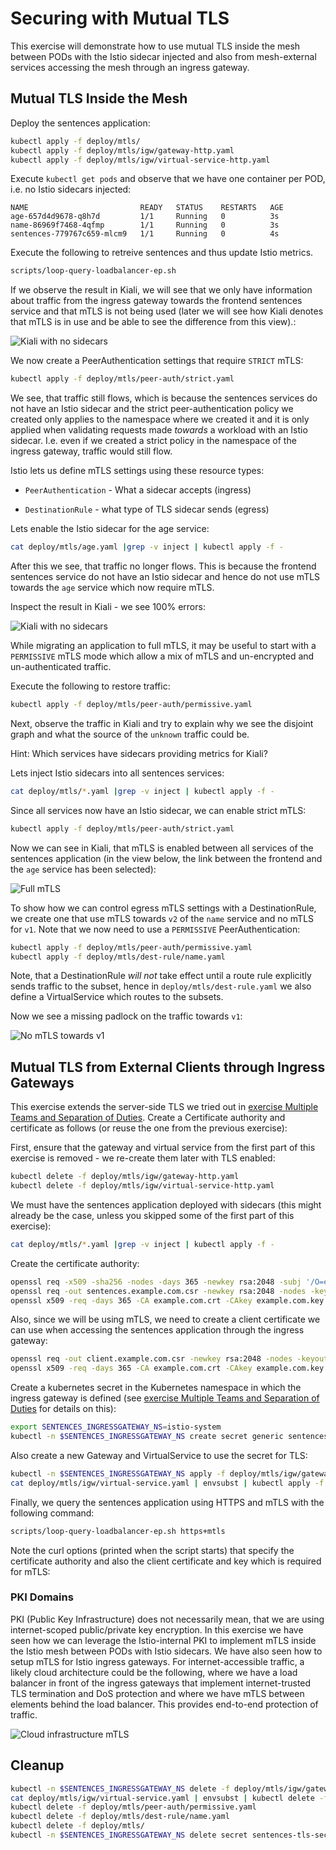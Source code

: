 # Securing with Mutual TLS

This exercise will demonstrate how to use mutual TLS inside the mesh between
PODs with the Istio sidecar injected and also from mesh-external services
accessing the mesh through an ingress gateway.

## Mutual TLS Inside the Mesh

Deploy the sentences application:

```sh
kubectl apply -f deploy/mtls/
kubectl apply -f deploy/mtls/igw/gateway-http.yaml
kubectl apply -f deploy/mtls/igw/virtual-service-http.yaml
```

Execute `kubectl get pods` and observe that we have one container per POD, i.e. no Istio sidecars injected:

```
NAME                         READY   STATUS    RESTARTS   AGE
age-657d4d9678-q8h7d         1/1     Running   0          3s
name-86969f7468-4qfmp        1/1     Running   0          3s
sentences-779767c659-mlcm9   1/1     Running   0          4s
```

Execute the following to retreive sentences and thus update Istio metrics.

```sh
scripts/loop-query-loadbalancer-ep.sh
```

If we observe the result in Kiali, we will see that we only have information
about traffic from the ingress gateway towards the frontend sentences service
and that mTLS is not being used (later we will see how Kiali denotes that mTLS
is in use and be able to see the difference from this view).:

![Kiali with no sidecars](images/kiali-no-sidecar-no-mtls-anno.png)

We now create a PeerAuthentication settings that require `STRICT` mTLS:

```sh
kubectl apply -f deploy/mtls/peer-auth/strict.yaml
```

We see, that traffic still flows, which is because the sentences services do not
have an Istio sidecar and the strict peer-authentication policy we created only
applies to the namespace where we created it and it is only applied when
validating requests made *towards* a workload with an Istio sidecar. I.e. even
if we created a strict policy in the namespace of the ingress gateway, traffic
would still flow.

Istio lets us define mTLS settings using these resource types:

- `PeerAuthentication` - What a sidecar accepts (ingress)

- `DestinationRule` - what type of TLS sidecar sends (egress)

Lets enable the Istio sidecar for the age service:

```sh
cat deploy/mtls/age.yaml |grep -v inject | kubectl apply -f -
```

After this we see, that traffic no longer flows. This is because the frontend
sentences service do not have an Istio sidecar and hence do not use mTLS towards
the `age` service which now require mTLS.

Inspect the result in Kiali - we see 100% errors:

![Kiali with no sidecars](images/kiali-mtls-error.png)

While migrating an application to full mTLS, it may be useful to start with a
`PERMISSIVE` mTLS mode which allow a mix of mTLS and un-encrypted and
un-authenticated traffic.

Execute the following to restore traffic:

```sh
kubectl apply -f deploy/mtls/peer-auth/permissive.yaml
```

Next, observe the traffic in Kiali and try to explain why we see the disjoint
graph and what the source of the `unknown` traffic could be.

Hint: Which services have sidecars providing metrics for Kiali?

Lets inject Istio sidecars into all sentences services:

```sh
cat deploy/mtls/*.yaml |grep -v inject | kubectl apply -f -
```

Since all services now have an Istio sidecar, we can enable strict mTLS:

```sh
kubectl apply -f deploy/mtls/peer-auth/strict.yaml
```

Now we can see in Kiali, that mTLS is enabled between all services of the
sentences application (in the view below, the link between the frontend and the
`age` service has been selected):

![Full mTLS](images/kiali-mtls-anno.png)

To show how we can control egress mTLS settings with a DestinationRule, we
create one that use mTLS towards `v2` of the `name` service and no mTLS for
`v1`. Note that we now need to use a `PERMISSIVE` PeerAuthentication:

```sh
kubectl apply -f deploy/mtls/peer-auth/permissive.yaml
kubectl apply -f deploy/mtls/dest-rule/name.yaml
```

Note, that a DestinationRule *will not* take effect until a route rule
explicitly sends traffic to the subset, hence in `deploy/mtls/dest-rule.yaml` we
also define a VirtualService which routes to the subsets.

Now we see a missing padlock on the traffic towards `v1`:

![No mTLS towards v1](images/kiali-mtls-destrule-anno.png)


## Mutual TLS from External Clients through Ingress Gateways

This exercise extends the server-side TLS we tried out in [exercise Multiple
Teams and Separation of Duties](multi-teams.md). Create a Certificate authority
and certificate as follows (or reuse the one from the previous exercise):

First, ensure that the gateway and virtual service from the first part of this
exercise is removed - we re-create them later with TLS enabled:

```sh
kubectl delete -f deploy/mtls/igw/gateway-http.yaml
kubectl delete -f deploy/mtls/igw/virtual-service-http.yaml
```

We must have the sentences application deployed with sidecars (this might
already be the case, unless you skipped some of the first part of this
exercise):

```sh
cat deploy/mtls/*.yaml |grep -v inject | kubectl apply -f -
```

Create the certificate authority:

```sh
openssl req -x509 -sha256 -nodes -days 365 -newkey rsa:2048 -subj '/O=example Inc./CN=example.com' -keyout example.com.key -out example.com.crt
openssl req -out sentences.example.com.csr -newkey rsa:2048 -nodes -keyout sentences.example.com.key -subj "/CN=sentences.example.com/O=ACMEorg"
openssl x509 -req -days 365 -CA example.com.crt -CAkey example.com.key -set_serial 0 -in sentences.example.com.csr -out sentences.example.com.crt
```

Also, since we will be using mTLS, we need to create a client certificate we can
use when accessing the sentences application through the ingress gateway:

```sh
openssl req -out client.example.com.csr -newkey rsa:2048 -nodes -keyout client.example.com.key -subj "/CN=client.example.com/O=ACMEorg"
openssl x509 -req -days 365 -CA example.com.crt -CAkey example.com.key -set_serial 1 -in client.example.com.csr -out client.example.com.crt
```

Create a kubernetes secret in the Kubernetes namespace in which the ingress
gateway is defined (see [exercise Multiple Teams and Separation of
Duties](multi-teams.md) for details on this):

```sh
export SENTENCES_INGRESSGATEWAY_NS=istio-system
kubectl -n $SENTENCES_INGRESSGATEWAY_NS create secret generic sentences-tls-secret --from-file=cert=sentences.example.com.crt --from-file=key=sentences.example.com.key --from-file=cacert=example.com.crt
```

Also create a new Gateway and VirtualService to use the secret for TLS:

```sh
kubectl -n $SENTENCES_INGRESSGATEWAY_NS apply -f deploy/mtls/igw/gateway.yaml
cat deploy/mtls/igw/virtual-service.yaml | envsubst | kubectl apply -f -
```

Finally, we query the sentences application using HTTPS and mTLS with the
following command:
```sh
scripts/loop-query-loadbalancer-ep.sh https+mtls
```

Note the curl options (printed when the script starts) that specify the
certificate authority and also the client certificate and key which is required
for mTLS:

### PKI Domains

PKI (Public Key Infrastructure) does not necessarily mean, that we are using
internet-scoped public/private key encryption. In this exercise we have seen how
we can leverage the Istio-internal PKI to implement mTLS inside the Istio mesh
between PODs with Istio sidecars. We have also seen how to setup mTLS for Istio
ingress gateways. For internet-accessible traffic, a likely cloud architecture
could be the following, where we have a load balancer in front of the ingress
gateways that implement internet-trusted TLS termination and DoS protection and
where we have mTLS between elements behind the load balancer. This provides
end-to-end protection of traffic.

![Cloud infrastructure mTLS](images/istio-cloud-mtls.png)

## Cleanup

```sh
kubectl -n $SENTENCES_INGRESSGATEWAY_NS delete -f deploy/mtls/igw/gateway.yaml
cat deploy/mtls/igw/virtual-service.yaml | envsubst | kubectl delete -f -
kubectl delete -f deploy/mtls/peer-auth/permissive.yaml
kubectl delete -f deploy/mtls/dest-rule/name.yaml
kubectl delete -f deploy/mtls/
kubectl -n $SENTENCES_INGRESSGATEWAY_NS delete secret sentences-tls-secret
```
